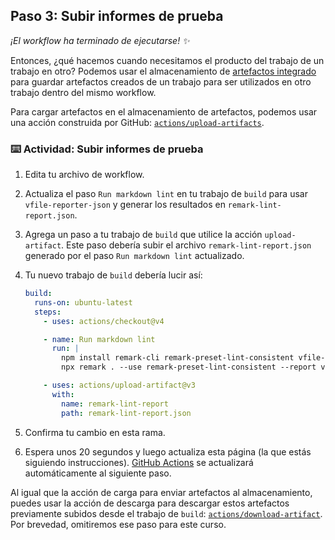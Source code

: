 <!--
  <<< Notas del autor: Paso 3 >>>
  Comienza este paso reconociendo el paso anterior.
  Define los términos y enlaza a docs.github.com.
-->

## Paso 3: Subir informes de prueba

_¡El workflow ha terminado de ejecutarse! :sparkles:_

Entonces, ¿qué hacemos cuando necesitamos el producto del trabajo de un trabajo en otro? Podemos usar el almacenamiento de [artefactos integrado](https://docs.github.com/actions/advanced-guides/storing-workflow-data-as-artifacts) para guardar artefactos creados de un trabajo para ser utilizados en otro trabajo dentro del mismo workflow.

Para cargar artefactos en el almacenamiento de artefactos, podemos usar una acción construida por GitHub: [`actions/upload-artifacts`](https://github.com/actions/upload-artifact).

### :keyboard: Actividad: Subir informes de prueba

1. Edita tu archivo de workflow.
2. Actualiza el paso `Run markdown lint` en tu trabajo de `build` para usar `vfile-reporter-json` y generar los resultados en `remark-lint-report.json`.
3. Agrega un paso a tu trabajo de `build` que utilice la acción `upload-artifact`. Este paso debería subir el archivo `remark-lint-report.json` generado por el paso `Run markdown lint` actualizado.
4. Tu nuevo trabajo de `build` debería lucir así:

   ```yml
   build:
     runs-on: ubuntu-latest
     steps:
       - uses: actions/checkout@v4

       - name: Run markdown lint
         run: |
           npm install remark-cli remark-preset-lint-consistent vfile-reporter-json
           npx remark . --use remark-preset-lint-consistent --report vfile-reporter-json 2> remark-lint-report.json

       - uses: actions/upload-artifact@v3
         with:
           name: remark-lint-report
           path: remark-lint-report.json
   ```

1. Confirma tu cambio en esta rama.
2. Espera unos 20 segundos y luego actualiza esta página (la que estás siguiendo instrucciones). [GitHub Actions](https://docs.github.com/actions) se actualizará automáticamente al siguiente paso.

Al igual que la acción de carga para enviar artefactos al almacenamiento, puedes usar la acción de descarga para descargar estos artefactos previamente subidos desde el trabajo de `build`: [`actions/download-artifact`](https://github.com/actions/download-artifact). Por brevedad, omitiremos ese paso para este curso.
